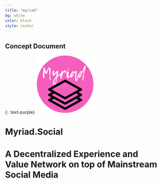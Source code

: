 ```yaml
---
title: "myriad"
bg: white
color: black
style: center
---
```


## Concept Document
{: .text-purple}
![Myriad](/img/android-chrome-192x192.png)

# **Myriad.Social** 
# A Decentralized Experience and Value Network on top of Mainstream Social Media
